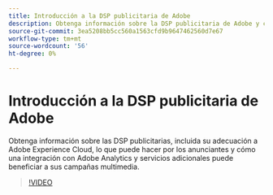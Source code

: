```yaml
---
title: Introducción a la DSP publicitaria de Adobe
description: Obtenga información sobre la DSP publicitaria de Adobe y cómo puede beneficiar a sus campañas de medios.
source-git-commit: 3ea5208bb5cc560a1563cfd9b9647462560d7e67
workflow-type: tm+mt
source-wordcount: '56'
ht-degree: 0%

---
```


# Introducción a la DSP publicitaria de Adobe

Obtenga información sobre las DSP publicitarias, incluida su adecuación a Adobe Experience Cloud, lo que puede hacer por los anunciantes y cómo una integración con Adobe Analytics y servicios adicionales puede beneficiar a sus campañas multimedia.

>[!VIDEO](https://video.tv.adobe.com/v/339200)

